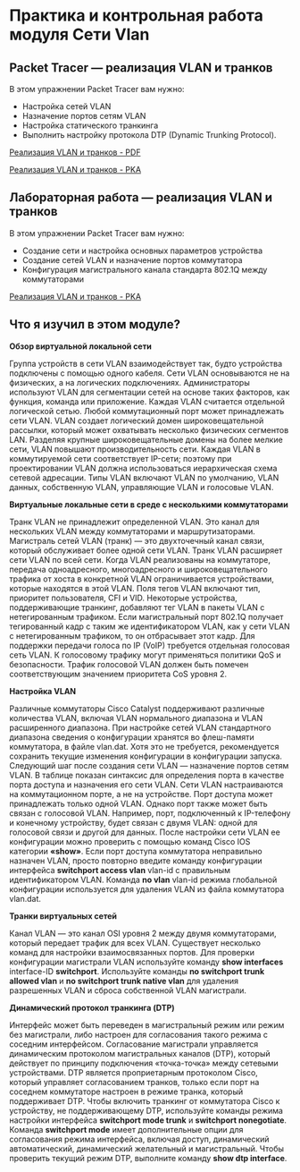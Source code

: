 # Практика и контрольная работа модуля Сети Vlan

<!-- 3.6.1 -->
## Packet Tracer — реализация VLAN и транков

В этом упражнении Packet Tracer вам нужно:

- Настройка сетей VLAN
- Назначение портов сетям VLAN
- Настройка статического транкинга
- Выполнить настройку протокола DTP (Dynamic Trunking Protocol).

[Реализация VLAN и транков - PDF](./assets/3.6.1-packet-tracer---implement-vlans-and-trunking_ru-RU.pdf)

[Реализация VLAN и транков - PKA](./assets/3.6.1-packet-tracer---implement-vlans-and-trunking_ru-RU.pka)

<!-- 3.6.2 -->
## Лабораторная работа — реализация VLAN и транков

В этом упражнении Packet Tracer вам нужно:

- Создание сети и настройка основных параметров устройства
- Создание сетей VLAN и назначение портов коммутатора
- Конфигурация магистрального канала стандарта 802.1Q между коммутаторами

[Реализация VLAN и транков - PKA](./assets/3.6.2-lab---implement-vlans-and-trunking_ru-RU.pdf)

<!-- 3.6.3 -->
## Что я изучил в этом модуле?

**Обзор виртуальной локальной сети**

Группа устройств в сети VLAN взаимодействует так, будто устройства подключены с помощью одного кабеля. Сети VLAN основываются не на физических, а на логических подключениях. Администраторы используют VLAN для сегментации сетей на основе таких факторов, как функция, команда или приложение. Каждая VLAN считается отдельной логической сетью. Любой коммутационный порт может принадлежать сети VLAN. VLAN создает логический домен широковещательной рассылки, который может охватывать несколько физических сегментов LAN. Разделяя крупные широковещательные домены на более мелкие сети, VLAN повышают производительность сети. Каждая VLAN в коммутируемой сети соответствует IP-сети; поэтому при проектировании VLAN должна использоваться иерархическая схема сетевой адресации. Типы VLAN включают VLAN по умолчанию, VLAN данных, собственную VLAN, управляющие VLAN и голосовые VLAN.

**Виртуальные локальные сети в среде с несколькими коммутаторами**

Транк VLAN не принадлежит определенной VLAN. Это канал для нескольких VLAN между коммутаторами и маршрутизаторами. Магистраль сетей VLAN (транк) — это двухточечный канал связи, который обслуживает более одной сети VLAN. Транк VLAN расширяет сети VLAN по всей сети. Когда VLAN реализованы на коммутаторе, передача одноадресного, многоадресного и широковещательного трафика от хоста в конкретной VLAN ограничивается устройствами, которые находятся в этой VLAN. Поля тегов VLAN включают тип, приоритет пользователя, CFI и VID. Некоторые устройства, поддерживающие транкинг, добавляют тег VLAN в пакеты VLAN с нетегированным трафиком. Если магистральный порт 802.1Q получает тегированный кадр с таким же идентификатором VLAN, как у сети VLAN с нетегированным трафиком, то он отбрасывает этот кадр. Для поддержки передачи голоса по IP (VoIP) требуется отдельная голосовая сеть VLAN. К голосовому трафику могут применяться политики QoS и безопасности. Трафик голосовой VLAN должен быть помечен соответствующим значением приоритета CoS уровня 2.

**Настройка VLAN**

Различные коммутаторы Cisco Catalyst поддерживают различные количества VLAN, включая VLAN нормального диапазона и VLAN расширенного диапазона. При настройке сетей VLAN стандартного диапазона сведения о конфигурации хранятся во флеш-памяти коммутатора, в файле vlan.dat. Хотя это не требуется, рекомендуется сохранить текущие изменения конфигурации в конфигурации запуска. Следующий шаг после создания сети VLAN — назначение портов сетям VLAN. В таблице показан синтаксис для определения порта в качестве порта доступа и назначения его сети VLAN. Сети VLAN настраиваются на коммутационном порте, а не на устройстве. Порт доступа может принадлежать только одной VLAN. Однако порт также может быть связан с голосовой VLAN. Например, порт, подключенный к IP-телефону и конечному устройству, будет связан с двумя VLAN: одной для голосовой связи и другой для данных. После настройки сети VLAN ее конфигурации можно проверить с помощью команд Cisco IOS категории **«show»**. Если порт доступа коммутатора неправильно назначен VLAN, просто повторно введите команду конфигурации интерфейса **switchport access vlan** vlan-id с правильным идентификатором VLAN. Команда **no vlan** vlan-id режима глобальной конфигурации используется для удаления VLAN из файла коммутатора vlan.dat.

**Транки виртуальных сетей**

Канал VLAN — это канал OSI уровня 2 между двумя коммутаторами, который передает трафик для всех VLAN. Существует несколько команд для настройки взаимосвязанных портов. Для проверки конфигурации магистрали VLAN используйте команду **show interfaces** interface-ID **switchport**. Используйте команды **no switchport trunk allowed vlan** и **no switchport trunk native vlan** для удаления разрешенных VLAN и сброса собственной VLAN магистрали.

**Динамический протокол транкинга (DTP)**

Интерфейс может быть переведен в магистральный режим или режим без магистрали, либо настроен для согласования такого режима с соседним интерфейсом. Согласование магистрали управляется динамическим протоколом магистральных каналов (DTP), который действует по принципу подключения «точка-точка» между сетевыми устройствами. DTP является проприетарным протоколом Cisco, который управляет согласованием транков, только если порт на соседнем коммутаторе настроен в режиме транка, который поддерживает DTP. Чтобы включить транкинг от коммутатора Cisco к устройству, не поддерживающему DTP, используйте команды режима настройки интерфейса **switchport mode trunk** и **switchport nonegotiate**. Команда **switchport mode** имеет дополнительные опции для согласования режима интерфейса, включая доступ, динамический автоматический, динамический желательный и магистральный. Чтобы проверить текущий режим DTP, выполните команду **show dtp interface**.
